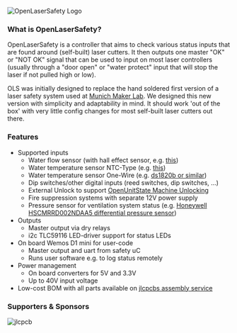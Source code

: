 ![OpenLaserSafety Logo](https://user-images.githubusercontent.com/1123412/202749375-a9854286-cd8e-4045-a184-6ae3be98b1f5.svg)

### What is OpenLaserSafety?
OpenLaserSafety is a controller that aims to check various status inputs that are found around (self-built) laser cutters. It then outputs one master "OK" or "NOT OK" signal that can be used to input on most laser controllers (usually through a "door open" or "water protect" input that will stop the laser if not pulled high or low). 

OLS was initially designed to replace the hand soldered first version of a laser safety system used at [Munich Maker Lab](https://github.com/munichmakerlab/). We designed this new version with simplicity and adaptability in mind. It should work 'out of the box' with very little config changes for most self-built laser cutters out there.

### Features

- Supported inputs
  - Water flow sensor (with hall effect sensor, e.g. [this](https://www.aliexpress.com/item/4001114518438.html))
  - Water temperature sensor NTC-Type (e.g. [this](https://www.aliexpress.com/item/1005001521072178.html))
  - Water temperature sensor One-Wire (e.g. [ds1820b or similar](https://www.aliexpress.com/item/1005003111458660.html?))
  - Dip switches/other digital inputs (reed switches, dip switches, ...)
  - External Unlock to support [OpenUnitState Machine Unlocking](https://github.com/homeofmaking/OpenUnitState)
  - Fire suppression systems with separate 12V power supply
  - Pressure sensor for ventilation system status (e.g. [Honeywell HSCMRRD002NDAA5 differential pressure sensor](https://de.farnell.com/en-DE/honeywell/hscmrrd002ndaa5/pressure-sensor-2inch-h2o-analogue/dp/3439034))
- Outputs
  - Master output via dry relays
  - i2c TLC59116 LED-driver support for status LEDs
- On board Wemos D1 mini for user-code
  - Master output and uart from safety uC
  - Runs user software e.g. to log status remotely
- Power management
  - On board converters for 5V and 3.3V
  - Up to 40V input voltage
- Low-cost BOM with all parts available on [jlcpcbs assembly service](https://jlcpcb.com/parts)

### Supporters & Sponsors
![jlcpcb](https://user-images.githubusercontent.com/1123412/202772348-b4337b58-544f-409a-94d6-a1fce9f20a3f.png)
